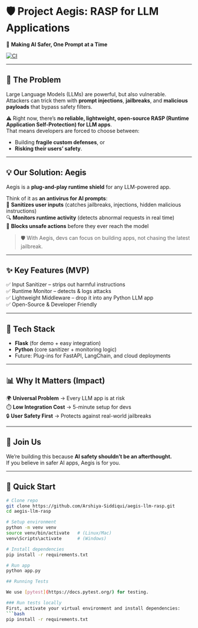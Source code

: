 # 🛡️ Project Aegis: RASP for LLM Applications  

🚀 **Making AI Safer, One Prompt at a Time**  

[![CI](https://github.com/Arshiya-Siddiqui/aegis-llm-rasp/actions/workflows/ci.yml/badge.svg)](https://github.com/Arshiya-Siddiqui/aegis-llm-rasp/actions/workflows/ci.yml)

---

## 🎯 The Problem  
Large Language Models (LLMs) are powerful, but also vulnerable.  
Attackers can trick them with **prompt injections**, **jailbreaks**, and **malicious payloads** that bypass safety filters.  

⚠️ Right now, there’s **no reliable, lightweight, open-source RASP (Runtime Application Self-Protection) for LLM apps**.  
That means developers are forced to choose between:  
- Building **fragile custom defenses**, or  
- **Risking their users’ safety**.  

---

## 💡 Our Solution: Aegis  
Aegis is a **plug-and-play runtime shield** for any LLM-powered app.  

Think of it as **an antivirus for AI prompts**:  
🧹 **Sanitizes user inputs** (catches jailbreaks, injections, hidden malicious instructions)  
🔍 **Monitors runtime activity** (detects abnormal requests in real time)  
🚫 **Blocks unsafe actions** before they ever reach the model  

> 🛡️ With Aegis, devs can focus on building apps, not chasing the latest jailbreak.  

---

## ✨ Key Features (MVP)  
✅ Input Sanitizer – strips out harmful instructions  
✅ Runtime Monitor – detects & logs attacks  
✅ Lightweight Middleware – drop it into any Python LLM app  
✅ Open-Source & Developer Friendly  

---

## 🔧 Tech Stack  
- **Flask** (for demo + easy integration)  
- **Python** (core sanitizer + monitoring logic)  
- Future: Plug-ins for FastAPI, LangChain, and cloud deployments  

---

## 📊 Why It Matters (Impact)  
🌍 **Universal Problem** → Every LLM app is at risk  
⏱️ **Low Integration Cost** → 5-minute setup for devs  
🔒 **User Safety First** → Protects against real-world jailbreaks  

---

## 🤝 Join Us  
We’re building this because **AI safety shouldn’t be an afterthought.**  
If you believe in safer AI apps, Aegis is for you.  

---

## 🧪 Quick Start  

```bash
# Clone repo
git clone https://github.com/Arshiya-Siddiqui/aegis-llm-rasp.git
cd aegis-llm-rasp

# Setup environment
python -m venv venv
source venv/bin/activate   # (Linux/Mac)
venv\Scripts\activate      # (Windows)

# Install dependencies
pip install -r requirements.txt

# Run app
python app.py

## Running Tests

We use [pytest](https://docs.pytest.org/) for testing.  

### Run tests locally
First, activate your virtual environment and install dependencies:  
```bash
pip install -r requirements.txt
